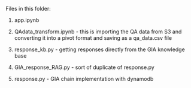 Files in this folder:

1. app.ipynb

2. QAdata_transform.ipynb - this is importing the QA data from S3 and converting it into a pivot format and saving as a qa_data.csv file

3. response_kb.py - getting responses directly from the GIA knowledge base

4. GIA_response_RAG.py - sort of duplicate of response.py

5. response.py - GIA chain implementation with dynamodb